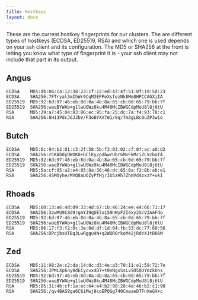 ```yaml
---
title: Hostkeys
layout: docs
---
```


These are the current hostkey fingerprints for our clusters. The are different
types of hostkeys (ECDSA, ED25519, RSA) and which one is used depends on your
ssh client and its configuration. The MD5 or SHA256 
at the front is letting you know what type of fingerprint it is - your ssh client 
may not include that part in its output.

## Angus
```
ECDSA    MD5:db:06:ca:12:38:23:1f:12:ed:47:4f:51:0f:19:5d:23
ECDSA    SHA256:7FTryal3mIhWr9CqM3EPPeXsfezNk8Mm8HPCCAGXiIA
ED25519  MD5:92:6d:97:46:eb:8d:0a:4b:8a:65:cb:0d:65:79:bb:7f
ED25519  SHA256:waqBYWAb+g1lwUGWz8ku4M48McIBWGCdpMoU8l8j6tU
RSA      MD5:29:a7:45:04:83:86:ec:95:fa:25:dc:7a:f4:93:78:c1
RSA      SHA256:8H13PdcJGJJbV/F3oBYXX7W1/8q/7m3gLBc8uZP3wio
```

## Butch
```
ECDSA    MD5:6c:94:b2:01:c3:2f:58:5b:f3:03:02:cf:0f:ac:a0:d2
ECDSA    SHA256:rCKAb0yOWXK8+GClKy/pdbwrUbrGMvFkMciZLVcbaTA
ED25519  MD5:92:6d:97:46:eb:8d:0a:4b:8a:65:cb:0d:65:79:bb:7f
ED25519  SHA256:waqBYWAb+g1lwUGWz8ku4M48McIBWGCdpMoU8l8j6tU
RSA      MD5:5a:cf:95:a2:e4:05:8a:36:46:dc:65:0a:f2:8b:ab:e1
RSA      SHA256:4SMOyhe/MVQ8aUOZyPfHjrIU5zHh7ZhmVd4zxzY+ukI
```

## Rhoads
```
ECDSA    MD5:60:13:a6:4d:09:33:4d:67:1b:46:24:ee:44:66:71:17
ECDSA    SHA256:3zwMU9C8d9rgmYJ9qDElo15NnWyF2I4xy2X/VIAmFdo
ED25519  MD5:92:6d:97:46:eb:8d:0a:4b:8a:65:cb:0d:65:79:bb:7f
ED25519  SHA256:waqBYWAb+g1lwUGWz8ku4M48McIBWGCdpMoU8l8j6tU
RSA      MD5:06:17:f3:f2:0c:3e:0d:df:1d:04:fb:53:dc:77:60:56
RSA      SHA256:DPcjbsUTBq3LwRggu4N+q2WQR0rkoM42jRdYXJtB86M
```

## Zed
```
ECDSA    MD5:11:98:2e:c2:da:14:0c:d3:4e:a3:70:11:e1:59:72:7e
ECDSA    SHA256:3PMLXp6ny0dECycvx4D7+t0sNgsSsLvSO5QUYmzkbhs
ED25519  MD5:92:6d:97:46:eb:8d:0a:4b:8a:65:cb:0d:65:79:bb:7f
ED25519  SHA256:waqBYWAb+g1lwUGWz8ku4M48McIBWGCdpMoU8l8j6tU
RSA      MD5:85:31:4b:cf:1a:ec:64:e4:b2:98:28:4a:46:b2:c1:90
RSA      SHA256:/qv4BAS9ga6C6iMwj8coEPQGg740CmazeDTFnXeGX+c
```